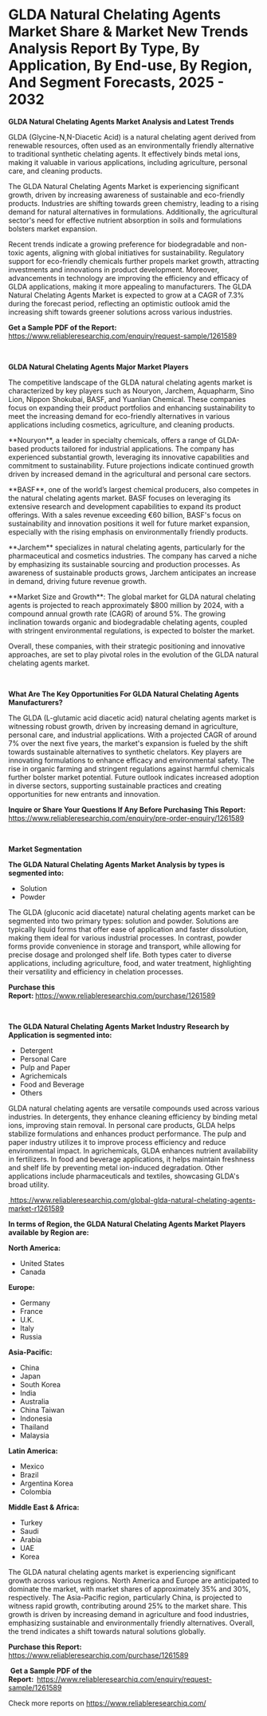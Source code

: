 <p><h1>GLDA Natural Chelating Agents Market Share & Market New Trends Analysis Report By Type, By Application, By End-use, By Region, And Segment Forecasts, 2025 - 2032</h1></p><p><strong>GLDA Natural Chelating Agents Market Analysis and Latest Trends</strong></p>
<p><p>GLDA (Glycine-N,N-Diacetic Acid) is a natural chelating agent derived from renewable resources, often used as an environmentally friendly alternative to traditional synthetic chelating agents. It effectively binds metal ions, making it valuable in various applications, including agriculture, personal care, and cleaning products.</p><p>The GLDA Natural Chelating Agents Market is experiencing significant growth, driven by increasing awareness of sustainable and eco-friendly products. Industries are shifting towards green chemistry, leading to a rising demand for natural alternatives in formulations. Additionally, the agricultural sector's need for effective nutrient absorption in soils and formulations bolsters market expansion. </p><p>Recent trends indicate a growing preference for biodegradable and non-toxic agents, aligning with global initiatives for sustainability. Regulatory support for eco-friendly chemicals further propels market growth, attracting investments and innovations in product development. Moreover, advancements in technology are improving the efficiency and efficacy of GLDA applications, making it more appealing to manufacturers. The GLDA Natural Chelating Agents Market is expected to grow at a CAGR of 7.3% during the forecast period, reflecting an optimistic outlook amid the increasing shift towards greener solutions across various industries.</p></p>
<p><strong>Get a Sample PDF of the Report:&nbsp;</strong> <a href="https://www.reliableresearchiq.com/enquiry/request-sample/1261589?utm_campaign=1870&utm_medium=2&utm_source=Github&utm_content=ia&utm_term=02022025&utm_id=glda-natural-chelating-agents">https://www.reliableresearchiq.com/enquiry/request-sample/1261589</a></p>
<p>&nbsp;</p>
<p><strong>GLDA Natural Chelating Agents Major Market Players</strong></p>
<p><p>The competitive landscape of the GLDA natural chelating agents market is characterized by key players such as Nouryon, Jarchem, Aquapharm, Sino Lion, Nippon Shokubai, BASF, and Yuanlian Chemical. These companies focus on expanding their product portfolios and enhancing sustainability to meet the increasing demand for eco-friendly alternatives in various applications including cosmetics, agriculture, and cleaning products.</p><p>**Nouryon**, a leader in specialty chemicals, offers a range of GLDA-based products tailored for industrial applications. The company has experienced substantial growth, leveraging its innovative capabilities and commitment to sustainability. Future projections indicate continued growth driven by increased demand in the agricultural and personal care sectors.</p><p>**BASF**, one of the world’s largest chemical producers, also competes in the natural chelating agents market. BASF focuses on leveraging its extensive research and development capabilities to expand its product offerings. With a sales revenue exceeding €60 billion, BASF's focus on sustainability and innovation positions it well for future market expansion, especially with the rising emphasis on environmentally friendly products.</p><p>**Jarchem** specializes in natural chelating agents, particularly for the pharmaceutical and cosmetics industries. The company has carved a niche by emphasizing its sustainable sourcing and production processes. As awareness of sustainable products grows, Jarchem anticipates an increase in demand, driving future revenue growth.</p><p>**Market Size and Growth**: The global market for GLDA natural chelating agents is projected to reach approximately $800 million by 2024, with a compound annual growth rate (CAGR) of around 5%. The growing inclination towards organic and biodegradable chelating agents, coupled with stringent environmental regulations, is expected to bolster the market.</p><p>Overall, these companies, with their strategic positioning and innovative approaches, are set to play pivotal roles in the evolution of the GLDA natural chelating agents market.</p></p>
<p>&nbsp;</p>
<p><strong>What Are The Key Opportunities For GLDA Natural Chelating Agents Manufacturers?</strong></p>
<p><p>The GLDA (L-glutamic acid diacetic acid) natural chelating agents market is witnessing robust growth, driven by increasing demand in agriculture, personal care, and industrial applications. With a projected CAGR of around 7% over the next five years, the market's expansion is fueled by the shift towards sustainable alternatives to synthetic chelators. Key players are innovating formulations to enhance efficacy and environmental safety. The rise in organic farming and stringent regulations against harmful chemicals further bolster market potential. Future outlook indicates increased adoption in diverse sectors, supporting sustainable practices and creating opportunities for new entrants and innovation.</p></p>
<p><strong>Inquire or Share Your Questions If Any Before Purchasing This Report:</strong> <a href="https://www.reliableresearchiq.com/enquiry/pre-order-enquiry/1261589?utm_campaign=1870&utm_medium=2&utm_source=Github&utm_content=ia&utm_term=02022025&utm_id=glda-natural-chelating-agents">https://www.reliableresearchiq.com/enquiry/pre-order-enquiry/1261589</a></p>
<p>&nbsp;</p>
<p><strong>Market Segmentation</strong></p>
<p><strong>The GLDA Natural Chelating Agents Market Analysis by types is segmented into:</strong></p>
<p><ul><li>Solution</li><li>Powder</li></ul></p>
<p><p>The GLDA (gluconic acid diacetate) natural chelating agents market can be segmented into two primary types: solution and powder. Solutions are typically liquid forms that offer ease of application and faster dissolution, making them ideal for various industrial processes. In contrast, powder forms provide convenience in storage and transport, while allowing for precise dosage and prolonged shelf life. Both types cater to diverse applications, including agriculture, food, and water treatment, highlighting their versatility and efficiency in chelation processes.</p></p>
<p><strong>Purchase this Report:&nbsp;</strong><a href="https://www.reliableresearchiq.com/purchase/1261589?utm_campaign=1870&utm_medium=2&utm_source=Github&utm_content=ia&utm_term=02022025&utm_id=glda-natural-chelating-agents">https://www.reliableresearchiq.com/purchase/1261589</a></p>
<p>&nbsp;</p>
<p><strong>The GLDA Natural Chelating Agents Market Industry Research by Application is segmented into:</strong></p>
<p><ul><li>Detergent</li><li>Personal Care</li><li>Pulp and Paper</li><li>Agrichemicals</li><li>Food and Beverage</li><li>Others</li></ul></p>
<p><p>GLDA natural chelating agents are versatile compounds used across various industries. In detergents, they enhance cleaning efficiency by binding metal ions, improving stain removal. In personal care products, GLDA helps stabilize formulations and enhances product performance. The pulp and paper industry utilizes it to improve process efficiency and reduce environmental impact. In agrichemicals, GLDA enhances nutrient availability in fertilizers. In food and beverage applications, it helps maintain freshness and shelf life by preventing metal ion-induced degradation. Other applications include pharmaceuticals and textiles, showcasing GLDA's broad utility.</p></p>
<p><a href="https://www.reliableresearchiq.com/global-glda-natural-chelating-agents-market-r1261589?utm_campaign=1870&utm_medium=2&utm_source=Github&utm_content=ia&utm_term=02022025&utm_id=glda-natural-chelating-agents">&nbsp;https://www.reliableresearchiq.com/global-glda-natural-chelating-agents-market-r1261589</a></p>
<p><strong>In terms of Region, the GLDA Natural Chelating Agents Market Players available by Region are:</strong></p>
<p>
    <p> <strong> North America: </strong>
        <ul>
            <li>United States</li>
            <li>Canada</li>
        </ul>
        </p> 
    <p> <strong> Europe: </strong>
        <ul>
            <li>Germany</li>
            <li>France</li>
            <li>U.K.</li>
            <li>Italy</li>
            <li>Russia</li>
        </ul>
        </p> 
    <p> <strong> Asia-Pacific: </strong>
        <ul>
            <li>China</li>
            <li>Japan</li>
            <li>South Korea</li>
            <li>India</li>
            <li>Australia</li>
            <li>China Taiwan</li>
            <li>Indonesia</li>
            <li>Thailand</li>
            <li>Malaysia</li>
        </ul>
        </p> 
    <p> <strong> Latin America: </strong>
        <ul>
            <li>Mexico</li>
            <li>Brazil</li>
            <li>Argentina Korea</li>
            <li>Colombia</li>
        </ul>
        </p> 
    <p> <strong> Middle East & Africa: </strong>
        <ul>
            <li>Turkey</li>
            <li>Saudi</li>
            <li>Arabia</li>
            <li>UAE</li>
            <li>Korea</li>
        </ul>
    </p>
    </p>
<p><p>The GLDA natural chelating agents market is experiencing significant growth across various regions. North America and Europe are anticipated to dominate the market, with market shares of approximately 35% and 30%, respectively. The Asia-Pacific region, particularly China, is projected to witness rapid growth, contributing around 25% to the market share. This growth is driven by increasing demand in agriculture and food industries, emphasizing sustainable and environmentally friendly alternatives. Overall, the trend indicates a shift towards natural solutions globally.</p></p>
<p><strong>Purchase this Report: </strong><a href="https://www.reliableresearchiq.com/purchase/1261589?utm_campaign=1870&utm_medium=2&utm_source=Github&utm_content=ia&utm_term=02022025&utm_id=glda-natural-chelating-agents">https://www.reliableresearchiq.com/purchase/1261589</a></p>
<p>&nbsp;<strong>Get a Sample PDF of the Report:&nbsp;&nbsp;</strong><a href="https://www.reliableresearchiq.com/enquiry/request-sample/1261589?utm_campaign=1870&utm_medium=2&utm_source=Github&utm_content=ia&utm_term=02022025&utm_id=glda-natural-chelating-agents">https://www.reliableresearchiq.com/enquiry/request-sample/1261589</a></p>
<p><strong></strong></p>
<p>Check more reports on <a href="https://www.reliableresearchiq.com/?utm_campaign=1870&utm_medium=2&utm_source=Github&utm_content=ia&utm_term=02022025&utm_id=glda-natural-chelating-agents">https://www.reliableresearchiq.com/</a></p>